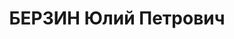 ---
title: БЕРЗИН Юлий Петрович
description: народився 1891 у м. Рига Ліфляндської губ. Латиш, з робітників, освіта
  вища, у 1912—1937 рр. член ВКП(б). Проживав у Харкові. Голов­ ний інженер ХВБЗ.
  Заарештований _08.07.1937_ р. як член к.-р. троцькістської організації та за к.-р.
  діяльність (статті 54-10 ч. 1, 5411 КК УРСР), у =08.1937= р. етапований для подальшого
  слідства до Києва в розпорядження УДБ НКВС УРСР. Військовою колегією Верховного
  Суду СРСР _01.11.1937_ р. (статті 548, 5411 КК УРСР) засуджений до розстрілу з конфіскацією
  майна. Розстріляний _02.11.1937_ р. у Києві. Реабілітований _16.07.1957_ р.
---